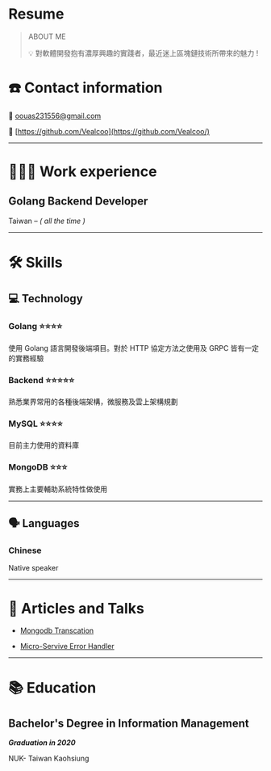# Resume

> ABOUT ME
> 
> 
> <aside>
> 💡 對軟體開發抱有濃厚興趣的實踐者，最近迷上區塊鏈技術所帶來的魅力 !
> 
> </aside>
> 

# ☎️ Contact information

📧 oouas231556@gmail.com

🔗 [https://github.com/Vealcoo](https://github.com/Vealcoo/)

---

# **👩🏻‍💻** Work experience

## Golang Backend Developer

Taiwan *– ( all the time )*

---

# 🛠 Skills

## 💻 Technology

### Golang ⭐️⭐️⭐️⭐️

使用 Golang 語言開發後端項目。對於 HTTP 協定方法之使用及 GRPC 皆有一定的實務經驗

### Backend ⭐️⭐️⭐️⭐️⭐️

熟悉業界常用的各種後端架構，微服務及雲上架構規劃

### MySQL ⭐️⭐️⭐️⭐️

目前主力使用的資料庫 

### MongoDB ⭐️⭐️⭐️

實務上主要輔助系統特性做使用

---

## 🗣 Languages

### Chinese

Native speaker

---

# 📜 Articles and Talks

- [Mongodb Transcation](https://marc-huang.notion.site/Mongodb-Transcation-f1089ca6e61d4f7581a8870ed7523e38)

- [Micro-Servive Error Handler](https://marc-huang.notion.site/Error-Handler-bb0659c01fa6463f9c31f3934531e6ec)

---

# 📚 Education

## ****Bachelor's Degree in Information Management****

***Graduation in 2020***

NUK- Taiwan Kaohsiung
